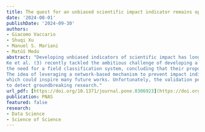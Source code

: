 ```yaml
---
title: The quest for an unbiased scientific impact indicator remains open
date: '2024-08-01'
publishDate: '2024-09-30'
authors:
- Giacomo Vaccario
- Shuqi Xu
- Manuel S. Mariani
- Matúš Medo
abstract: "Developing unbiased indicators of scientific impact has long been a central question in the scientometrics and science of science communities (1, 2).
Ke et al. (3) recently tackled the ambitious challenge of developing a paper-level network-based indicator that can be fairly compared across time and fields even without
the need for a field classification system, concluding that their proposed achieves this objective.
The idea of leveraging a network-based mechanism to prevent impact indicator bias provides a compelling perspective to the long-standing debate on indicator bias,
which could inspire many future works. Unfortunately, the validation performed in the paper does not properly test for bias, nor does it test properly for the indicator's ability
to detect groundbreaking research."
url_pdf: [https://doi.org/10.1371/journal.pone.0306923](https://doi.org/10.1073/pnas.2410021121)
publication: PNAS
featured: false
research:
- Data Science
- Science of Science
---
```


